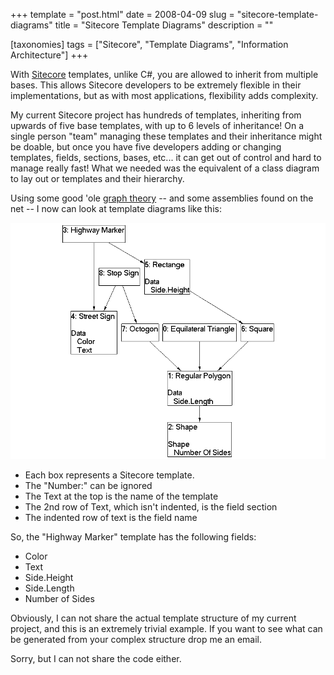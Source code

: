 +++
template = "post.html"
date = 2008-04-09
slug = "sitecore-template-diagrams"
title = "Sitecore Template Diagrams"
description = ""

[taxonomies]
tags = ["Sitecore", "Template Diagrams", "Information Architecture"]
+++

With [Sitecore](http://www.sitecore.net/) templates, unlike C#, you are allowed to inherit from multiple bases. This allows Sitecore developers to be extremely flexible in their implementations, but as with most applications, flexibility adds complexity.   

<!-- more -->

My current Sitecore project has hundreds of templates, inheriting from upwards of five base templates, with up to 6 levels of inheritance! On a single person "team" managing these templates and their inheritance might be doable, but once you have five developers adding or changing templates, fields, sections, bases, etc... it can get out of control and hard to manage really fast! What we needed was the equivalent of a class diagram to lay out or templates and their hierarchy.  

Using some good 'ole [graph theory](http://en.wikipedia.org/wiki/Graph_theory) -- and some assemblies found on the net -- I now can look at template diagrams like this:

![](TemplateGraph.gif)

*   Each box represents a Sitecore template. 
*   The "Number:" can be ignored
*   The Text at the top is the name of the template
*   The 2nd row of Text, which isn't indented, is the field section
*   The indented row of text is the field name

So, the "Highway Marker" template has the following fields:

*   Color
*   Text
*   Side.Height
*   Side.Length
*   Number of Sides 


Obviously, I can not share the actual template structure of my current project, and this is an extremely trivial example. If you want to see what can be generated from your complex structure drop me an email.  

 Sorry, but I can not share the code either.